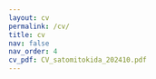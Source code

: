```yaml
---
layout: cv
permalink: /cv/
title: cv
nav: false
nav_order: 4
cv_pdf: CV_satomitokida_202410.pdf
---
```

